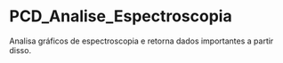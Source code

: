 # PCD_Analise_Espectroscopia
Analisa gráficos de espectroscopia e retorna dados importantes a partir disso.
